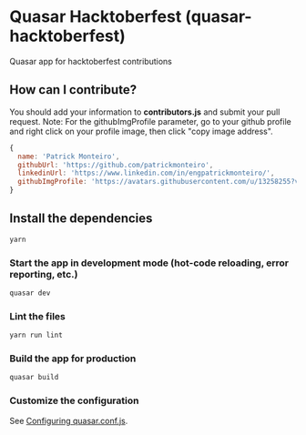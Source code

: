 # Quasar Hacktoberfest (quasar-hacktoberfest)

Quasar app for hacktoberfest contributions

## How can I contribute?
You should add your information to **contributors.js** and submit your pull request.
Note: For the githubImgProfile parameter, go to your github profile and right click on your profile image, then click "copy image address".

```js
{
  name: 'Patrick Monteiro',
  githubUrl: 'https://github.com/patrickmonteiro',
  linkedinUrl: 'https://www.linkedin.com/in/engpatrickmonteiro/',
  githubImgProfile: 'https://avatars.githubusercontent.com/u/13258255?v=4'
}
```

## Install the dependencies
```bash
yarn
```

### Start the app in development mode (hot-code reloading, error reporting, etc.)
```bash
quasar dev
```

### Lint the files
```bash
yarn run lint
```

### Build the app for production
```bash
quasar build
```

### Customize the configuration
See [Configuring quasar.conf.js](https://v1.quasar.dev/quasar-cli/quasar-conf-js).
